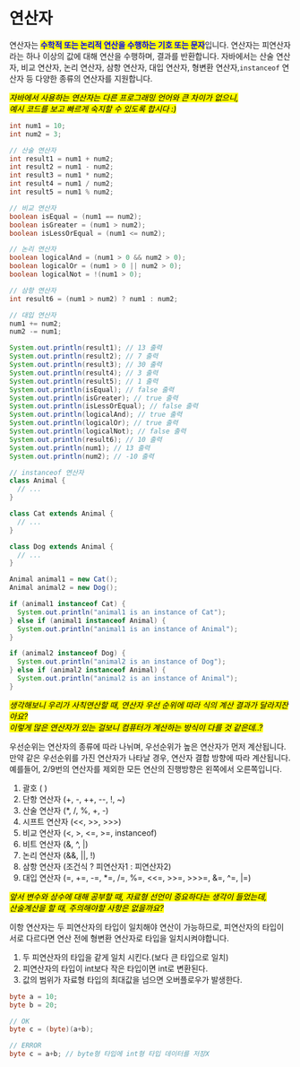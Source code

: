 # 연산자

연산자는 <mark style="color:blue;">**수학적 또는 논리적 연산을 수행하는 기호 또는 문자**</mark>입니다. 연산자는 피연산자라는 하나 이상의 값에 대해 연산을 수행하며, 결과를 반환합니다. 자바에서는 산술 연산자, 비교 연산자, 논리 연산자, 삼항 연산자, 대입 연산자, 형변환 연산자,`instanceof` 연산자 등 다양한 종류의 연산자를 지원합니다.





_<mark style="background-color:yellow;">자바에서 사용하는 연산자는 다른 프로그래밍 언어와 큰 차이가 없으니,</mark>_ \
_<mark style="background-color:yellow;">예시 코드를 보고 빠르게 숙지할 수 있도록 합시다 :)</mark>_

```java
int num1 = 10;
int num2 = 3;

// 산술 연산자
int result1 = num1 + num2;
int result2 = num1 - num2;
int result3 = num1 * num2;
int result4 = num1 / num2;
int result5 = num1 % num2;

// 비교 연산자
boolean isEqual = (num1 == num2);
boolean isGreater = (num1 > num2);
boolean isLessOrEqual = (num1 <= num2);

// 논리 연산자
boolean logicalAnd = (num1 > 0 && num2 > 0);
boolean logicalOr = (num1 > 0 || num2 > 0);
boolean logicalNot = !(num1 > 0);

// 삼항 연산자
int result6 = (num1 > num2) ? num1 : num2;

// 대입 연산자
num1 += num2;
num2 -= num1;

System.out.println(result1); // 13 출력
System.out.println(result2); // 7 출력
System.out.println(result3); // 30 출력
System.out.println(result4); // 3 출력
System.out.println(result5); // 1 출력
System.out.println(isEqual); // false 출력
System.out.println(isGreater); // true 출력
System.out.println(isLessOrEqual); // false 출력
System.out.println(logicalAnd); // true 출력
System.out.println(logicalOr); // true 출력
System.out.println(logicalNot); // false 출력
System.out.println(result6); // 10 출력
System.out.println(num1); // 13 출력
System.out.println(num2); // -10 출력

// instanceof 연산자
class Animal {
  // ...
}

class Cat extends Animal {
  // ...
}

class Dog extends Animal {
  // ...
}

Animal animal1 = new Cat();
Animal animal2 = new Dog();

if (animal1 instanceof Cat) {
  System.out.println("animal1 is an instance of Cat");
} else if (animal1 instanceof Animal) {
  System.out.println("animal1 is an instance of Animal");
}

if (animal2 instanceof Dog) {
  System.out.println("animal2 is an instance of Dog");
} else if (animal2 instanceof Animal) {
  System.out.println("animal2 is an instance of Animal");
}

```





_<mark style="background-color:yellow;">생각해보니 우리가 사칙연산할 때, 연산자  우선 순위에 따라 식의 계산 결과가 달라지잔아요?</mark>_\
_<mark style="background-color:yellow;">이렇게 많은 연산자가 있는 걸보니 컴퓨터가 계산하는 방식이 다를 것 같은데..?</mark>_

우선순위는 연산자의 종류에 따라 나뉘며, 우선순위가 높은 연산자가 먼저 계산됩니다. 만약 같은 우선순위를 가진 연산자가 나타날 경우, 연산자 결합 방향에 따라 계산됩니다. 예를들어, 2/9번의 연산자를 제외한 모든 연산의 진행방향은 왼쪽에서 오른쪽입니다.

1. 괄호 ( )
2. 단항 연산자 (+, -, ++, --, !, \~)
3. 산술 연산자 (\*, /, %, +, -)
4. 시프트 연산자 (<<, >>, >>>)
5. 비교 연산자 (<, >, <=, >=, instanceof)
6. 비트 연산자 (&, ^, |)
7. 논리 연산자 (&&, ||, !)
8. 삼항 연산자 (조건식 ? 피연산자1 : 피연산자2)
9. 대입 연산자 (=, +=, -=, \*=, /=, %=, <<=, >>=, >>>=, &=, ^=, |=)





_<mark style="background-color:yellow;">앞서 변수와 상수에 대해 공부할 때, 자료형 선언이 중요하다는 생각이 들었는데,</mark>_\
_<mark style="background-color:yellow;">산술계산을 할  때, 주의해야할 사항은 없을까요?</mark>_

이항 연산자는 두 피연산자의 타입이 일치해야 연산이 가능하므로, 피연산자의 타입이 서로 다르다면 연산 전에 형변환 연산자로 타입을 일치시켜야합니다.&#x20;

1. 두 피연산자의 타입을 같게 일치 시킨다.(보다 큰 타입으로 일치)
2. 피연산자의 타입이 int보다 작은 타입이면 int로 변환된다.
3. 값의 범위가 자료형 타입의 최대값을 넘으면 오버플로우가 발생한다.

```java
byte a = 10;
byte b = 20;

// OK
byte c = (byte)(a+b);

// ERROR
byte c = a+b; // byte형 타입에 int형 타입 데이터를 저장X
```

